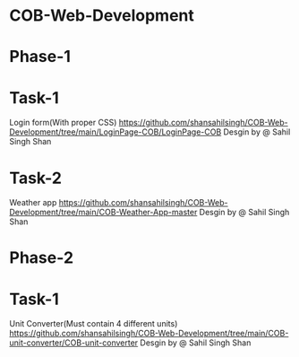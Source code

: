 # COB-Web-Development
# Phase-1
# Task-1 
Login form(With proper CSS)
https://github.com/shansahilsingh/COB-Web-Development/tree/main/LoginPage-COB/LoginPage-COB
Desgin by @ Sahil Singh Shan
# Task-2 
Weather app
https://github.com/shansahilsingh/COB-Web-Development/tree/main/COB-Weather-App-master
Desgin by @ Sahil Singh Shan
# Phase-2
# Task-1
Unit Converter(Must contain 4 different units) 
https://github.com/shansahilsingh/COB-Web-Development/tree/main/COB-unit-converter/COB-unit-converter
Desgin by @ Sahil Singh Shan


